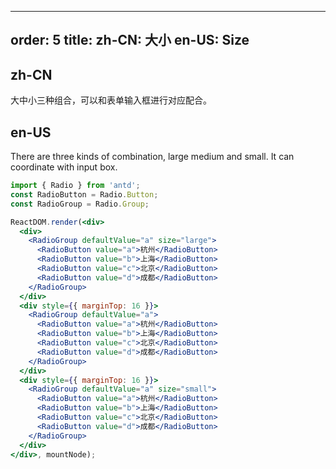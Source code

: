 ---
order: 5
title:
  zh-CN: 大小
  en-US: Size
-----------

## zh-CN

大中小三种组合，可以和表单输入框进行对应配合。

## en-US

There are three kinds of combination, large medium and small. It can coordinate with input box.

```jsx
import { Radio } from 'antd';
const RadioButton = Radio.Button;
const RadioGroup = Radio.Group;

ReactDOM.render(<div>
  <div>
    <RadioGroup defaultValue="a" size="large">
      <RadioButton value="a">杭州</RadioButton>
      <RadioButton value="b">上海</RadioButton>
      <RadioButton value="c">北京</RadioButton>
      <RadioButton value="d">成都</RadioButton>
    </RadioGroup>
  </div>
  <div style={{ marginTop: 16 }}>
    <RadioGroup defaultValue="a">
      <RadioButton value="a">杭州</RadioButton>
      <RadioButton value="b">上海</RadioButton>
      <RadioButton value="c">北京</RadioButton>
      <RadioButton value="d">成都</RadioButton>
    </RadioGroup>
  </div>
  <div style={{ marginTop: 16 }}>
    <RadioGroup defaultValue="a" size="small">
      <RadioButton value="a">杭州</RadioButton>
      <RadioButton value="b">上海</RadioButton>
      <RadioButton value="c">北京</RadioButton>
      <RadioButton value="d">成都</RadioButton>
    </RadioGroup>
  </div>
</div>, mountNode);
```
